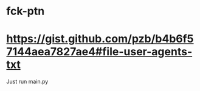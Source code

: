 # fck-ptn

# https://gist.github.com/pzb/b4b6f57144aea7827ae4#file-user-agents-txt

Just run main.py